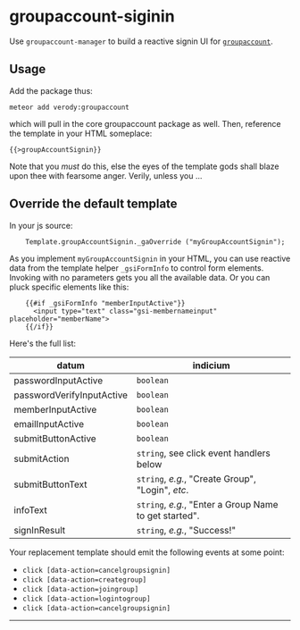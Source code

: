# groupaccount-siginin
Use `groupaccount-manager` to build a reactive signin UI for [`groupaccount`](https://atmospherejs.com/verody/groupaccount).

## Usage

Add the package thus:

```
meteor add verody:groupaccount
```

which will pull in the core groupaccount package as well. Then, reference the template in your HTML someplace:

```
{{>groupAccountSignin}}
```

Note that you *must* do this, else the eyes of the template gods shall blaze upon thee with fearsome anger. Verily, unless you ...

## Override the default template

In your js source:

```
    Template.groupAccountSignin._gaOverride ("myGroupAccountSignin");
```

As you implement `myGroupAccountSignin` in your HTML, you can use reactive data from the template helper `_gsiFormInfo` to control form elements. Invoking with no parameters gets you all the available data. Or you can pluck specific elements like this:

```
    {{#if _gsiFormInfo "memberInputActive"}}
      <input type="text" class="gsi-membernameinput" placeholder="memberName">
    {{/if}}
```

Here's the full list:

| datum | indicium |
| ------------------- | --------- |
| passwordInputActive | `boolean` |
| passwordVerifyInputActive | `boolean` |
| memberInputActive | `boolean` |
| emailInputActive | `boolean` |
| submitButtonActive | `boolean` |
| submitAction | `string`, see click event handlers below |
| submitButtonText | `string`, *e.g.*, "Create Group", "Login", *etc*. |
| infoText | `string`, *e.g.*, "Enter a Group Name to get started". |
| signInResult | `string`, *e.g.*, "Success!" |


Your replacement template should emit the following events at some point:

- `click [data-action=cancelgroupsignin]`
- `click [data-action=creategroup]`
- `click [data-action=joingroup]`
- `click [data-action=logintogroup]`
- `click [data-action=cancelgroupsignin]`

* * *
